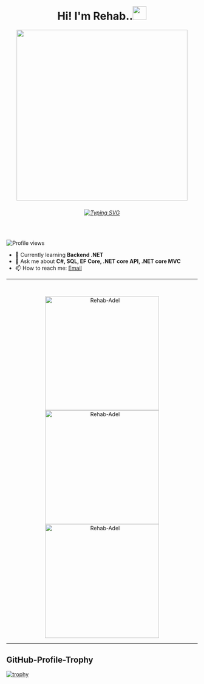<br clear="both">
<h1 align="center">
   Hi! I'm Rehab..<img src="https://media.giphy.com/media/hvRJCLFzcasrR4ia7z/giphy.gif" width="36">
</h1>
<div align="center">
 <img height="450" src="https://64.media.tumblr.com/c70e8fcdf61a132a873f99db163896a2/tumblr_o48ggtdpJA1sfmahro1_400.gifv" />
</div>

###


<h6 align="center"><a href="https://git.io/typing-svg"><img src="https://readme-typing-svg.demolab.com?font=Fira+Code&size=20&duration=7000&pause=2000&color=AEB2BF&random=false&width=700&lines=A+passionate+learner,+embracing+growth+ervery+single+day." alt="Typing SVG" /></a></h6>

###

<br>

![Profile views](https://komarev.com/ghpvc/?username=rehab-adel&label=Profile%20views&color=AEB2BF&style=flat)

- 🔭 Currently learning **Backend .NET**
- 💬 Ask me about **C#, SQL, EF Core, .NET core API, .NET core MVC**
- 📫 How to reach me: [Email](mailto:rehabadel1212@gmail.com)

 <hr style=" width:90% height:2px align-align:center">

<p align="left"> 
</p>

<br>

<p align="center" style="border: 2px solid #C6538;">
  <img width="300px" src="https://github-readme-stats.vercel.app/api?username=Rehab-Adel&show_icons=true&locale=en&theme=dark" alt="Rehab-Adel" />
  <img width="300px" src="https://github-readme-stats.vercel.app/api/top-langs?username=Rehab-Adel&show_icons=true&locale=en&layout=compact&theme=dark" alt="Rehab-Adel" />
  <img width="300px" src="https://github-readme-streak-stats.herokuapp.com/?user=Rehab-Adel&theme=dark" alt="Rehab-Adel" />
</p>

<hr style=" width:90% height:2px align-align:center">

<p align="left"> 
</p>


## GitHub-Profile-Trophy

<div align="left">
  <a href="https://github.com/ryo-ma/github-profile-trophy">
    <img src="https://github-profile-trophy.vercel.app/?username=rehab-adel&no-bg=true&margin-w=15&row=1&column=5&theme=darkhub" alt="trophy">
  </a>
</div>
